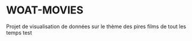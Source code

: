 # WOAT-MOVIES
Projet de visualisation de données sur le thème des pires films de tout les temps
test
